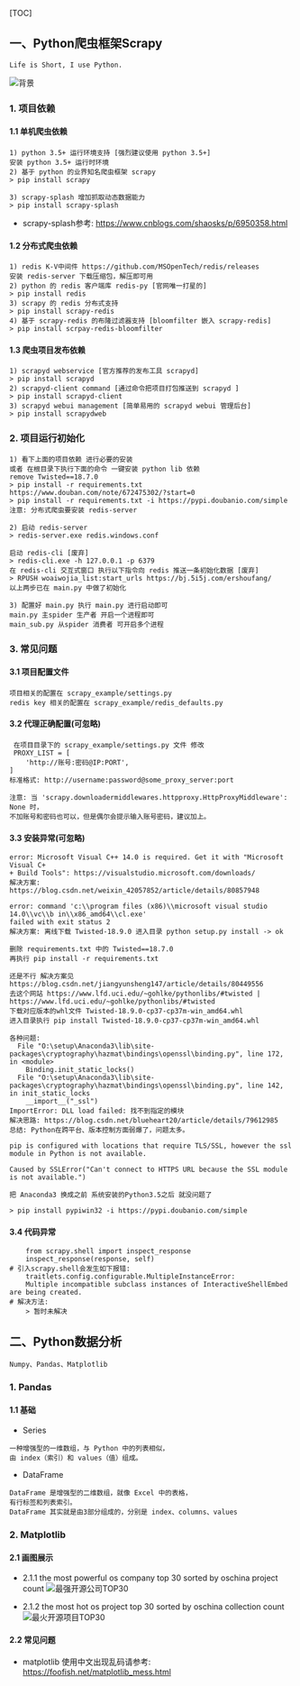 [TOC]
## 一、Python爬虫框架Scrapy 
``` 
Life is Short, I use Python.
```
![背景](file/background.jpg)

### 1. 项目依赖

#### 1.1 单机爬虫依赖
```
1) python 3.5+ 运行环境支持 [强烈建议使用 python 3.5+]
安装 python 3.5+ 运行时环境
2) 基于 python 的业界知名爬虫框架 scrapy
> pip install scrapy

3) scrapy-splash 增加抓取动态数据能力
> pip install scrapy-splash

```
- scrapy-splash参考: https://www.cnblogs.com/shaosks/p/6950358.html

#### 1.2 分布式爬虫依赖
```
1) redis K-V中间件 https://github.com/MSOpenTech/redis/releases
安装 redis-server 下载压缩包，解压即可用
2) python 的 redis 客户端库 redis-py [官网唯一打星的]
> pip install redis
3) scrapy 的 redis 分布式支持
> pip install scrapy-redis
4) 基于 scrapy-redis 的布隆过滤器支持 [bloomfilter 嵌入 scrapy-redis]
> pip install scrpay-redis-bloomfilter
```
#### 1.3 爬虫项目发布依赖

``` 
1) scrapyd webservice [官方推荐的发布工具 scrapyd]
> pip install scrapyd
2) scrapyd-client command [通过命令把项目打包推送到 scrapyd ]
> pip install scrapyd-client
3) scrapyd webui management [简单易用的 scrapyd webui 管理后台]
> pip install scrapydweb
```

### 2. 项目运行初始化
``` 
1) 看下上面的项目依赖 进行必要的安装
或者 在根目录下执行下面的命令 一键安装 python lib 依赖
remove Twisted==18.7.0
> pip install -r requirements.txt
https://www.douban.com/note/672475302/?start=0
> pip install -r requirements.txt -i https://pypi.doubanio.com/simple 
注意: 分布式爬虫要安装 redis-server

2) 启动 redis-server
> redis-server.exe redis.windows.conf

启动 redis-cli [废弃]
> redis-cli.exe -h 127.0.0.1 -p 6379
在 redis-cli 交互式窗口 执行以下指令向 redis 推送一条初始化数据 [废弃]
> RPUSH woaiwojia_list:start_urls https://bj.5i5j.com/ershoufang/
以上两步已在 main.py 中做了初始化

3) 配置好 main.py 执行 main.py 进行启动即可
main.py 主spider 生产者 开启一个进程即可
main_sub.py 从spider 消费者 可开启多个进程
```

### 3. 常见问题

#### 3.1 项目配置文件
``` 
项目相关的配置在 scrapy_example/settings.py 
redis key 相关的配置在 scrapy_example/redis_defaults.py 
```

#### 3.2 代理正确配置(可忽略)
```
 在项目目录下的 scrapy_example/settings.py 文件 修改
 PROXY_LIST = [
    'http://账号:密码@IP:PORT',
]
标准格式: http://username:password@some_proxy_server:port

注意: 当 'scrapy.downloadermiddlewares.httpproxy.HttpProxyMiddleware': None 时，
不加账号和密码也可以，但是偶尔会提示输入账号密码，建议加上。
```

#### 3.3 安装异常(可忽略)
``` 
error: Microsoft Visual C++ 14.0 is required. Get it with "Microsoft Visual C+
+ Build Tools": https://visualstudio.microsoft.com/downloads/
解决方案: https://blog.csdn.net/weixin_42057852/article/details/80857948

error: command 'c:\\program files (x86)\\microsoft visual studio 14.0\\vc\\b in\\x86_amd64\\cl.exe' 
failed with exit status 2
解决方案: 离线下载 Twisted-18.9.0 进入目录 python setup.py install -> ok

删除 requirements.txt 中的 Twisted==18.7.0
再执行 pip install -r requirements.txt

还是不行 解决方案见 https://blog.csdn.net/jiangyunsheng147/article/details/80449556
去这个网站 https://www.lfd.uci.edu/~gohlke/pythonlibs/#twisted | https://www.lfd.uci.edu/~gohlke/pythonlibs/#twisted
下载对应版本的whl文件 Twisted‑18.9.0‑cp37‑cp37m‑win_amd64.whl
进入目录执行 pip install Twisted‑18.9.0‑cp37‑cp37m‑win_amd64.whl

各种问题: 
  File "O:\setup\Anaconda3\lib\site-packages\cryptography\hazmat\bindings\openssl\binding.py", line 172, in <module>
    Binding.init_static_locks()
  File "O:\setup\Anaconda3\lib\site-packages\cryptography\hazmat\bindings\openssl\binding.py", line 142, in init_static_locks
    __import__("_ssl")
ImportError: DLL load failed: 找不到指定的模块
解决思路: https://blog.csdn.net/blueheart20/article/details/79612985
总结: Python在跨平台、版本控制方面弱爆了，问题太多。

pip is configured with locations that require TLS/SSL, however the ssl module in Python is not available.

Caused by SSLError("Can't connect to HTTPS URL because the SSL module is not available.")

把 Anaconda3 换成之前 系统安装的Python3.5之后 就没问题了

> pip install pypiwin32 -i https://pypi.doubanio.com/simple
```

#### 3.4 代码异常
``` 
    from scrapy.shell import inspect_response
    inspect_response(response, self)
# 引入scrapy.shell会发生如下报错: 
    traitlets.config.configurable.MultipleInstanceError: 
    Multiple incompatible subclass instances of InteractiveShellEmbed are being created.
# 解决方法:
    > 暂时未解决
```

## 二、Python数据分析
``` 
Numpy、Pandas、Matplotlib
```

### 1. Pandas

#### 1.1 基础
- Series 
``` 
一种增强型的一维数组，与 Python 中的列表相似，
由 index（索引）和 values（值）组成。

```
- DataFrame
``` 
DataFrame 是增强型的二维数组，就像 Excel 中的表格，
有行标签和列表索引。
DataFrame 其实就是由3部分组成的，分别是 index、columns、values
```

### 2. Matplotlib

#### 2.1 画图展示
- 2.1.1 the most powerful os company top 30 sorted by oschina project count
![最强开源公司TOP30](file/oscompanytop30.png)

- 2.1.2 the most hot os project top 30 sorted by oschina collection count
![最火开源项目TOP30](file/hot_project_top30.png)


#### 2.2 常见问题
- matplotlib 使用中文出现乱码请参考: 
https://foofish.net/matplotlib_mess.html
